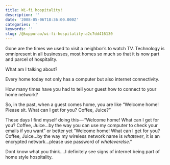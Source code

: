 ```yaml
---
title: Wi-fi hospitality!
description: ''
date: '2008-05-06T18:36:00.000Z'
categories: ''
keywords: ''
slug: /@kuppurao/wi-fi-hospitality-a2c7dd416130
---
```


Gone are the times we used to visit a neighbor’s to watch TV. Technology is omnipresent in all businesses, most homes so much so that it is now part and parcel of hospitality.

What am I talking about?

Every home today not only has a computer but also internet connectivity.

How many times have you had to tell your guest how to connect to your home network?

So, in the past, when a guest comes home, you are like “Welcome home! Please sit. What can I get for you? Coffee, Juice?”

These days I find myself doing this — “Welcome home! What can I get for you? Coffee, Juice…by the way you can use my computer to check your emails if you want” or better yet “Welcome home! What can I get for you? Coffee, Juice…by the way my wireless network name is _whatever_, it is an encrypted network…please use password of _whateverelse_.”

Dont know what you think….I definitely see signs of internet being part of home style hospitality.